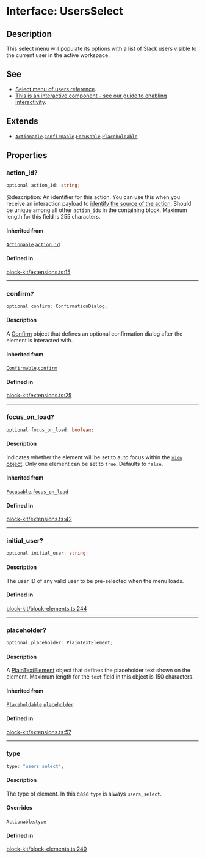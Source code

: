 # Interface: UsersSelect

## Description

This select menu will populate its options with a list of Slack users visible to the current user in the
active workspace.

## See

 - [Select menu of users reference](https://api.slack.com/reference/block-kit/block-elements#users_select).
 - [This is an interactive component - see our guide to enabling interactivity](https://api.slack.com/interactivity/handling).

## Extends

- [`Actionable`](Interface.Actionable.md).[`Confirmable`](Interface.Confirmable.md).[`Focusable`](Interface.Focusable.md).[`Placeholdable`](Interface.Placeholdable.md)

## Properties

### action\_id?

```ts
optional action_id: string;
```

@description: An identifier for this action. You can use this when you receive an interaction payload to
[identify the source of the action](https://api.slack.com/interactivity/handling#payloads). Should be unique
among all other `action_id`s in the containing block. Maximum length for this field is 255 characters.

#### Inherited from

[`Actionable`](Interface.Actionable.md).[`action_id`](Interface.Actionable.md#action_id)

#### Defined in

[block-kit/extensions.ts:15](https://github.com/slackapi/node-slack-sdk/blob/main/packages/types/src/block-kit/extensions.ts#L15)

***

### confirm?

```ts
optional confirm: ConfirmationDialog;
```

#### Description

A [Confirm](Interface.Confirm.md) object that defines an optional confirmation dialog after the element is interacted
with.

#### Inherited from

[`Confirmable`](Interface.Confirmable.md).[`confirm`](Interface.Confirmable.md#confirm)

#### Defined in

[block-kit/extensions.ts:25](https://github.com/slackapi/node-slack-sdk/blob/main/packages/types/src/block-kit/extensions.ts#L25)

***

### focus\_on\_load?

```ts
optional focus_on_load: boolean;
```

#### Description

Indicates whether the element will be set to auto focus within the
[`view` object](https://api.slack.com/reference/surfaces/views). Only one element can be set to `true`.
Defaults to `false`.

#### Inherited from

[`Focusable`](Interface.Focusable.md).[`focus_on_load`](Interface.Focusable.md#focus_on_load)

#### Defined in

[block-kit/extensions.ts:42](https://github.com/slackapi/node-slack-sdk/blob/main/packages/types/src/block-kit/extensions.ts#L42)

***

### initial\_user?

```ts
optional initial_user: string;
```

#### Description

The user ID of any valid user to be pre-selected when the menu loads.

#### Defined in

[block-kit/block-elements.ts:244](https://github.com/slackapi/node-slack-sdk/blob/main/packages/types/src/block-kit/block-elements.ts#L244)

***

### placeholder?

```ts
optional placeholder: PlainTextElement;
```

#### Description

A [PlainTextElement](Interface.PlainTextElement.md) object that defines the placeholder text shown on the element. Maximum
length for the `text` field in this object is 150 characters.

#### Inherited from

[`Placeholdable`](Interface.Placeholdable.md).[`placeholder`](Interface.Placeholdable.md#placeholder)

#### Defined in

[block-kit/extensions.ts:57](https://github.com/slackapi/node-slack-sdk/blob/main/packages/types/src/block-kit/extensions.ts#L57)

***

### type

```ts
type: "users_select";
```

#### Description

The type of element. In this case `type` is always `users_select`.

#### Overrides

[`Actionable`](Interface.Actionable.md).[`type`](Interface.Actionable.md#type)

#### Defined in

[block-kit/block-elements.ts:240](https://github.com/slackapi/node-slack-sdk/blob/main/packages/types/src/block-kit/block-elements.ts#L240)
